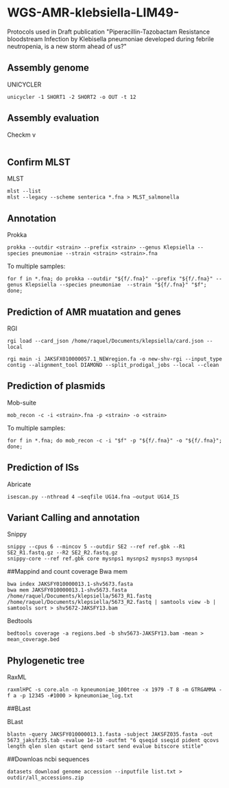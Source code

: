 # WGS-AMR-klebsiella-LIM49-

Protocols used in Draft publication  "Piperacillin-Tazobactam Resistance bloodstream Infection by Klebisella pneumoniae developed during febrile neutropenia, is a new storm ahead of us?"

## Assembly genome
UNICYCLER
```
unicycler -1 SHORT1 -2 SHORT2 -o OUT -t 12
```
## Assembly evaluation
Checkm v
```
```

## Confirm MLST

MLST
```
mlst --list
mlst --legacy --scheme senterica *.fna > MLST_salmonella
```
## Annotation
Prokka
```
prokka --outdir <strain> --prefix <strain> --genus Klepsiella --species pneumoniae --strain <strain> <strain>.fna
```
To multiple samples:
```
for f in *.fna; do prokka --outdir "${f/.fna}" --prefix "${f/.fna}" --genus Klepsiella --species pneumoniae  --strain "${f/.fna}" "$f"; done;
```
## Prediction of AMR muatation and genes
RGI

```
rgi load --card_json /home/raquel/Documents/klepsiella/card.json --local

rgi main -i JAKSFX010000057.1_NEWregion.fa -o new-shv-rgi --input_type contig --alignment_tool DIAMOND --split_prodigal_jobs --local --clean
```

## Prediction of plasmids

Mob-suite
```
mob_recon -c -i <strain>.fna -p <strain> -o <strain>
```
To multiple samples:
```
for f in *.fna; do mob_recon -c -i "$f" -p "${f/.fna}" -o "${f/.fna}"; done;
```
## Prediction of ISs
Abricate
```
isescan.py --nthread 4 –seqfile UG14.fna –output UG14_IS
```

## Variant Calling and annotation
Snippy
```
snippy --cpus 6 --mincov 5 --outdir SE2 --ref ref.gbk --R1 SE2_R1.fastq.gz --R2 SE2_R2.fastq.gz
snippy-core --ref ref.gbk core mysnps1 mysnps2 mysnps3 mysnps4
```

##Mappind and count coverage
Bwa mem
```
bwa index JAKSFY010000013.1-shv5673.fasta 
bwa mem JAKSFY010000013.1-shv5673.fasta /home/raquel/Documents/klepsiella/5673_R1.fastq /home/raquel/Documents/klepsiella/5673_R2.fastq | samtools view -b | samtools sort > shv5672-JAKSFY13.bam
```
 
Bedtools
```
bedtools coverage -a regions.bed -b shv5673-JAKSFY13.bam -mean > mean_coverage.bed
```

## Phylogenetic tree

RaxML
```
raxmlHPC -s core.aln -n kpneumoniae_100tree -x 1979 -T 8 -m GTRGAMMA -f a -p 12345 -#1000 > kpneumoniae_log.txt
```

##BLast

BLast
```
blastn -query JAKSFY010000013.1.fasta -subject JAKSFZ035.fasta -out 5673_jaksfz35.tab -evalue 1e-10 -outfmt "6 qseqid sseqid pident qcovs length qlen slen qstart qend sstart send evalue bitscore stitle"
```
##Downloas ncbi sequences
```
datasets download genome accession --inputfile list.txt > outdir/all_accessions.zip
```
